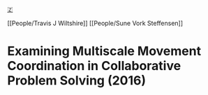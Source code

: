 [🇿](zotero://select/library/items/MAYBK2CF)

[[People/Travis J Wiltshire]] [[People/Sune Vork Steffensen]] 
# Examining Multiscale Movement Coordination in Collaborative Problem Solving (2016)

